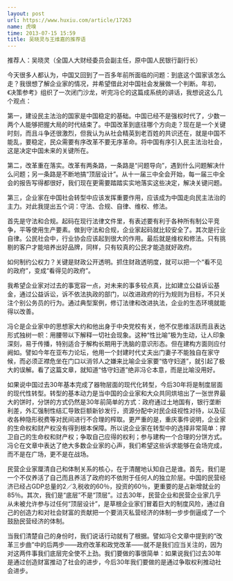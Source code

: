```yaml
---
layout: post
url: https://www.huxiu.com/article/17263
name: 虎嗅
time: 2013-07-15 15:59
title: 吴晓灵与王维嘉的推荐语
---
```

推荐人：吴晓灵（全国人大财经委员会副主任，原中国人民银行副行长）

今天很多人都认为，中国又回到了一百多年前所面临的问题：到底这个国家该怎么走？我很想了解企业家的情况，并希望借此对中国社会发展做一个判断。年初，《决策参考》组织了一次闭门沙龙，听完冯仑的这篇成系统的讲话，我想说这么几个观点：

第一，建设民主法治的国家是中国稳定的基础。中国已经不是强权时代了，少数一两个人能够把握大局的时代结束了。中国改革到底往哪个方向走？现在是一个关键时刻，而且斗争还很激烈，但我认为从社会精英到老百姓的共识还在，就是中国不能乱，要稳定，民众需要有序改革不要无序革命。将中国有序引入民主法治社会，这是决定中国未来的关键所在。

第二，改革重在落实。改革有两条路，一条路是“问题导向”，遇到什么问题解决什么问题；另一条路是不断地搞“顶层设计”。从十一届三中全会开始，每一届三中全会的报告写得都很好，我们现在更需要踏踏实实地落实这些决定，解决关键问题。

第三，企业家在中国社会转型中应该发挥重要作用，应该成为中国走向民主法治的主力。对此我提出五个词：守法、合规、自律、维权、修法。

首先是守法和合规。起码在现行法律文件里，有表述要有利于各种所有制公平竞争，平等使用生产要素。做到守法和合规，企业家起码就比较安全了。其次是行业自律。公民社会中，行业协会应该起到很大的作用。最后就是维权和修法。只有挑剔的客户才能培养出好品牌，同样，只有较真的公民才能造就好政府。

如何制约公权力？关键是财政公开透明。抓住财政透明度，就可以把一个“看不见的政府”，变成“看得见的政府”。

我希望企业家对过去的事宽容一点，对未来的事多较点真，比如建立公益诉讼基金，通过公益诉讼，诉不依法执政的部门，以改进政府的行为规则为目标，不只关注个别公务员的行为。通过典型案例，修订法律和改进执法，企业的生态环境就能得以改善。

冯仑是企业家中的思想家大约和他出身于中央党校有关，他不仅思维活跃而且表达形式独树一帜：用腰带以下解释一切社会现象。这种“性比喻”极为生动，让人印象深刻，易于传播，特别适合于解构长期用于洗脑的意识形态。但在建构方面则应付阙如。譬如今年在亚布力论坛，他用一个封建时代丈夫出门妻子不能独自在家守候，而必须正襟危坐在门口以消邻人之嫌来比喻企业家要“恪守妇道”，就引起了极大的误解。看了这篇文章，就知道“恪守妇道”绝非冯仑本意，而是比喻没用好。

如果说中国过去30年基本完成了器物层面的现代化转型，今后30年将是制度层面的现代性转型。转型的基本动力是当中国的企业家和大众共同烘培出了一张世界最大的饼时，分饼的方式仍然是30年前简单的方式：政府通过土地国有，银行垄断利差，外汇强制性结汇导致巨额新钞发行，资源分配中对民企歧视性对待，以及征收各种隐形税费等对民间进行不合理的榨取。更严重的是，重庆事件说明，企业家的生命权和财产权没有得到根本保障。所以说企业家在转型中的选择非常简单：捍卫自己的生命权和财产权；争取自己应得的权利；参与建构一个合理的分饼方式。冯仑在文章中表达了绝大多数企业家的心声，我们希望这些诉求能够在会场完成，而不是在广场，更不是在战场。

民营企业家厘清自己和体制关系的核心，在于清醒地认知自己是谁。首先，我们是一个不仅养活了自己而且养活了政府的不依附于任何人的独立阶层。中国的民营经济已经占GDP总量的2／3,税收的60％，投资的60％，更重要的是占新增就业的85％。其次，我们是“底层”不是“顶层”。过去30年，民营企业和民营企业家几乎从未被允许参与过任何“顶层设计”，是草根企业家们冒着巨大的制度风险，通过自己的创造力和对社会财富的贡献把一个要消灭私营经济的体制一步步倒逼成了一个鼓励民营经济的体制。

当我们清楚自己的身份时，我们说话行动就有了根据。譬如冯仑文章中提到的“改革三步曲”中的后两步——政府改革和政党改革——就不是我们应当关注的，因为对这两件事我们底层完全使不上劲。我们要做的事很简单：如果说我们过去30年是通过创造财富推动了社会的进步，今后30年我们要做的是通过争取权利推动社会进步。


